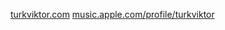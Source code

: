 <a href="https://turkviktor.com" target="_blank">turkviktor.com</a>
<a href="https://music.apple.com/profile/turkviktor" target="_blank">music.apple.com/profile/turkviktor</a>
